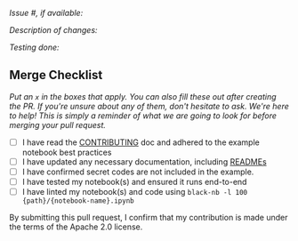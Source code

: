 *Issue #, if available:*

*Description of changes:*

*Testing done:*

## Merge Checklist

_Put an `x` in the boxes that apply. You can also fill these out after creating the PR. If you're unsure about any of them, don't hesitate to ask. We're here to help! This is simply a reminder of what we are going to look for before merging your pull request._

- [ ] I have read the [CONTRIBUTING](https://github.com/aws/studio-lab-examples/blob/main/CONTRIBUTING.md) doc and adhered to the example notebook best practices
- [ ] I have updated any necessary documentation, including [READMEs](https://github.com/aws/studio-lab-examples/blob/main/README.md)
- [ ] I have confirmed secret codes are not included in the example.
- [ ] I have tested my notebook(s) and ensured it runs end-to-end
- [ ] I have linted my notebook(s) and code using `black-nb -l 100 {path}/{notebook-name}.ipynb`

By submitting this pull request, I confirm that my contribution is made under the terms of the Apache 2.0 license.
